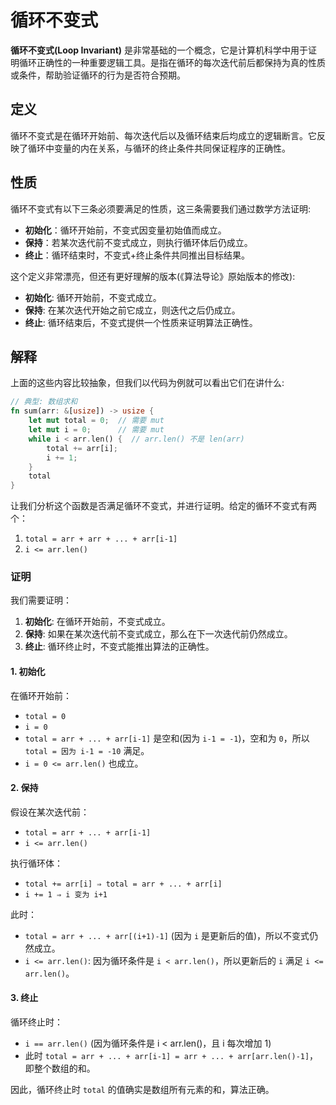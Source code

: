 # 循环不变式
**循环不变式(Loop Invariant)** 是非常基础的一个概念，它是计算机科学中用于证明循环正确性的一种重要逻辑工具。是指在循环的每次迭代前后都保持为真的性质或条件，帮助验证循环的行为是否符合预期。

## 定义
循环不变式是在循环开始前、每次迭代后以及循环结束后均成立的逻辑断言。它反映了循环中变量的内在关系，与循环的终止条件共同保证程序的正确性。

## 性质
循环不变式有以下三条必须要满足的性质，这三条需要我们通过数学方法证明:

- **初始化**：循环开始前，不变式因变量初始值而成立。
- **保持**：若某次迭代前不变式成立，则执行循环体后仍成立。
- **终止**：循环结束时，不变式+终止条件共同推出目标结果。

这个定义非常漂亮，但还有更好理解的版本(《算法导论》原始版本的修改):

- **初始化**: 循环开始前，不变式成立。
- **保持**: 在某次迭代开始之前它成立，则迭代之后仍成立。
- **终止**: 循环结束后，不变式提供一个性质来证明算法正确性。

## 解释
上面的这些内容比较抽象，但我们以代码为例就可以看出它们在讲什么:
```rs
// 典型: 数组求和
fn sum(arr: &[usize]) -> usize {
    let mut total = 0;  // 需要 mut
    let mut i = 0;      // 需要 mut
    while i < arr.len() {  // arr.len() 不是 len(arr)
        total += arr[i];
        i += 1;
    }
    total
}
```
让我们分析这个函数是否满足循环不变式，并进行证明。给定的循环不变式有两个：
1. `total = arr + arr + ... + arr[i-1]`
2. `i <= arr.len()`

### 证明
我们需要证明：
1. **初始化**: 在循环开始前，不变式成立。
2. **保持**: 如果在某次迭代前不变式成立，那么在下一次迭代前仍然成立。
3. **终止**: 循环终止时，不变式能推出算法的正确性。

#### 1. 初始化
在循环开始前：
- `total = 0`
- `i = 0`
- `total = arr + ... + arr[i-1]` 是空和(因为 `i-1 = -1`)，空和为 `0`，所以 `total = 因为 i-1 = -10` 满足。
- `i = 0 <= arr.len()` 也成立。

#### 2. 保持
假设在某次迭代前：
- `total = arr + ... + arr[i-1]`
- `i <= arr.len()`

执行循环体：
- `total += arr[i] ⇒ total = arr + ... + arr[i]`
- `i += 1 ⇒ i 变为 i+1`

此时：
- `total = arr + ... + arr[(i+1)-1]` (因为 `i` 是更新后的值)，所以不变式仍然成立。
- `i <= arr.len()`: 因为循环条件是 `i < arr.len()`，所以更新后的 `i` 满足 `i <= arr.len()`。

#### 3. 终止
循环终止时：
- `i == arr.len()` (因为循环条件是 i < arr.len()，且 i 每次增加 1)
- 此时 `total = arr + ... + arr[i-1] = arr + ... + arr[arr.len()-1]`，即整个数组的和。

因此，循环终止时 `total` 的值确实是数组所有元素的和，算法正确。
